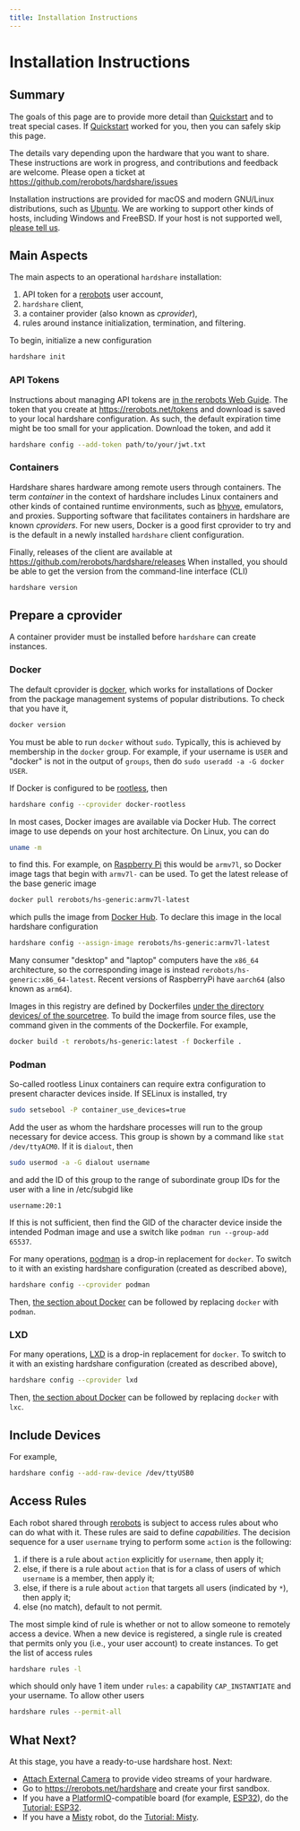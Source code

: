```yaml
---
title: Installation Instructions
---
```


# Installation Instructions

## Summary

The goals of this page are to provide more detail than [Quickstart](/quickstart) and to
treat special cases. If [Quickstart](/quickstart) worked for you, then you can safely
skip this page.

The details vary depending upon the hardware that you want to share. These
instructions are work in progress, and contributions and feedback are welcome.
Please open a ticket at <https://github.com/rerobots/hardshare/issues>

Installation instructions are provided for macOS and modern GNU/Linux distributions, such
as [Ubuntu](https://ubuntu.com/download/desktop). We are working to support other kinds of hosts, including Windows and FreeBSD.
If your host is not supported well, [please tell us](https://rerobots.net/contact).


## Main Aspects

The main aspects to an operational `hardshare` installation:

1. API token for a [rerobots](https://rerobots.net/) user account,
2. `hardshare` client,
3. a container provider (also known as *cprovider*),
4. rules around instance initialization, termination, and filtering.

To begin, initialize a new configuration

```bash
hardshare init
```


### API Tokens

Instructions about managing API tokens are [in the rerobots Web Guide](
https://docs.rerobots.net/web/making-and-revoking-api-tokens). The
token that you create at <https://rerobots.net/tokens> and download is saved to
your local hardshare configuration. As such, the default expiration time might
be too small for your application. Download the token, and add it

```bash
hardshare config --add-token path/to/your/jwt.txt
```


### Containers

Hardshare shares hardware among remote users through containers. The term
*container* in the context of hardshare includes Linux containers and other
kinds of contained runtime environments, such as [bhyve](https://wiki.freebsd.org/bhyve),
emulators, and proxies.
Supporting software that facilitates containers in hardshare are known *cproviders*.
For new users, Docker is a good first cprovider to try and is the default in a
newly installed `hardshare` client configuration.

Finally, releases of the client are available at <https://github.com/rerobots/hardshare/releases>
When installed, you should be able to get the version from the
command-line interface (CLI)

```bash
hardshare version
```


## Prepare a cprovider

A container provider must be installed before `hardshare` can create
instances.

### Docker

The default cprovider is [docker](https://www.docker.com/get-started),
which works for installations of Docker from the package management systems of popular distributions.
To check that you have it,

```bash
docker version
```

You must be able to run `docker` without `sudo`. Typically, this is achieved
by membership in the `docker` group. For example, if your username is `USER`
and "docker" is not in the output of `groups`, then do
`sudo useradd -a -G docker USER`.

If Docker is configured to be [rootless](https://docs.docker.com/engine/security/rootless/),
then
```bash
hardshare config --cprovider docker-rootless
```

In most cases, Docker images are available via Docker Hub. The correct image to
use depends on your host architecture. On Linux, you can do

```bash
uname -m
```

to find this. For example, on [Raspberry Pi](
https://www.raspberrypi.com/products/raspberry-pi-4-model-b/specifications/)
this would be `armv7l`, so Docker image tags that begin with `armv7l-` can be
used. To get the latest release of the base generic image

```bash
docker pull rerobots/hs-generic:armv7l-latest
```

which pulls the image from [Docker Hub](https://hub.docker.com/r/rerobots/hs-generic).
To declare this image in the local hardshare configuration

```bash
hardshare config --assign-image rerobots/hs-generic:armv7l-latest
```

Many consumer "desktop" and "laptop" computers have the `x86_64` architecture,
so the corresponding image is instead `rerobots/hs-generic:x86_64-latest`.
Recent versions of RaspberryPi have `aarch64` (also known as `arm64`).

Images in this registry are defined by Dockerfiles [under the directory
devices/ of the sourcetree](https://github.com/rerobots/hardshare/tree/main/devices).
To build the image from source files, use the command
given in the comments of the Dockerfile. For example,

```bash
docker build -t rerobots/hs-generic:latest -f Dockerfile .
```


### Podman

So-called rootless Linux containers can require extra configuration to present
character devices inside. If SELinux is installed, try

```bash
sudo setsebool -P container_use_devices=true
```

Add the user as whom the hardshare processes will run to the group necessary
for device access. This group is shown by a command like `stat /dev/ttyACM0`.
If it is `dialout`, then

```bash
sudo usermod -a -G dialout username
```

and add the ID of this group to the range of subordinate group IDs for the user
with a line in /etc/subgid like

```
username:20:1
```

If this is not sufficient, then find the GID of the character device inside the
intended Podman image and use a switch like `podman run --group-add 65537`.

For many operations, [podman](https://podman.io/) is a drop-in replacement for `docker`. To switch
to it with an existing hardshare configuration (created as described above),

```bash
hardshare config --cprovider podman
```

Then, [the section about Docker](#docker) can be
followed by replacing `docker` with `podman`.


### LXD

For many operations, [LXD](https://linuxcontainers.org/lxd/) is a drop-in
replacement for `docker`. To switch to it with an existing hardshare
configuration (created as described above),

```bash
hardshare config --cprovider lxd
```

Then, [the section about Docker](#docker) can be
followed by replacing `docker` with `lxc`.


## Include Devices

For example,

```bash
hardshare config --add-raw-device /dev/ttyUSB0
```


## Access Rules

Each robot shared through [rerobots](https://rerobots.net/) is subject to access
rules about who can do what with it.
These rules are said to define *capabilities*. The decision
sequence for a user `username` trying to perform some `action` is the
following:

1. if there is a rule about `action` explicitly for `username`, then apply it;
2. else, if there is a rule about  `action` that is for a class of users of which `username` is a member, then apply it;
3. else, if there is a rule about `action` that targets all users (indicated by `*`), then apply it;
4. else (no match), default to not permit.

The most simple kind of rule is whether or not to allow someone to remotely
access a device. When a new device is registered, a single rule is created that
permits only you (i.e., your user account) to create instances. To get the list
of access rules

```bash
hardshare rules -l
```

which should only have 1 item under `rules`: a capability `CAP_INSTANTIATE`
and your username. To allow other users

```bash
hardshare rules --permit-all
```


## What Next?

At this stage, you have a ready-to-use hardshare host. Next:

* [Attach External Camera](/attach_camera) to provide video streams of your hardware.
* Go to <https://rerobots.net/hardshare> and create your first sandbox.
* If you have a [PlatformIO](https://docs.platformio.org/en/latest/what-is-platformio.html)-compatible board (for example, [ESP32](https://docs.espressif.com/projects/esp-idf/en/latest/esp32/)), do the [Tutorial: ESP32](/tutorials/esp32).
* If you have a [Misty](https://www.mistyrobotics.com/) robot, do the [Tutorial: Misty](/tutorials/misty).
